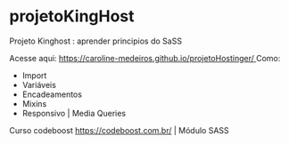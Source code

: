 # projetoKingHost
Projeto Kinghost : aprender principios do SaSS

Acesse aqui: [https://caroline-medeiros.github.io/projetoHostinger/
](https://caroline-medeiros.github.io/projetoKinghost/)
Como: 

* Import
* Variáveis
* Encadeamentos
* Mixins
* Responsivo | Media Queries


Curso codeboost https://codeboost.com.br/ | Módulo SASS
